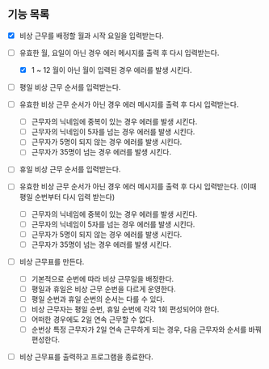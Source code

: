 ## 기능 목록

- [x] 비상 근무를 배정할 월과 시작 요일을 입력받는다.
- [ ] 유효한 월, 요일이 아닌 경우 에러 메시지를 출력 후 다시 입력받는다.

  - [x] 1 ~ 12 월이 아닌 월이 입력된 경우 에러를 발생 시킨다.

- [ ] 평일 비상 근무 순서를 입력받는다.
- [ ] 유효한 비상 근무 순서가 아닌 경우 에러 메시지를 출력 후 다시 입력받는다.

  - [ ] 근무자의 닉네임에 중복이 있는 경우 에러를 발생 시킨다.
  - [ ] 근무자의 닉네임이 5자를 넘는 경우 에러를 발생 시킨다.
  - [ ] 근무자가 5명이 되지 않는 경우 에러를 발생 시킨다.
  - [ ] 근무자가 35명이 넘는 경우 에러를 발생 시킨다.

- [ ] 휴일 비상 근무 순서를 입력받는다.
- [ ] 유효한 비상 근무 순서가 아닌 경우 에러 메시지를 출력 후 다시 입력받는다. (이때 평일 순번부터 다시 입력 받는다)

  - [ ] 근무자의 닉네임에 중복이 있는 경우 에러를 발생 시킨다.
  - [ ] 근무자의 닉네임이 5자를 넘는 경우 에러를 발생 시킨다.
  - [ ] 근무자가 5명이 되지 않는 경우 에러를 발생 시킨다.
  - [ ] 근무자가 35명이 넘는 경우 에러를 발생 시킨다.

- [ ] 비상 근무표를 만든다.
  - [ ] 기본적으로 순번에 따라 비상 근무일을 배정한다.
  - [ ] 평일과 휴일은 비상 근무 순번을 다르게 운영한다.
  - [ ] 평일 순번과 휴일 순번의 순서는 다를 수 있다.
  - [ ] 비상 근무자는 평일 순번, 휴일 순번에 각각 1회 편성되어야 한다.
  - [ ] 어떠한 경우에도 2일 연속 근무할 수 없다.
  - [ ] 순번상 특정 근무자가 2일 연속 근무하게 되는 경우, 다음 근무자와 순서를 바꿔 편성한다.
- [ ] 비상 근무표를 출력하고 프로그램을 종료한다.
